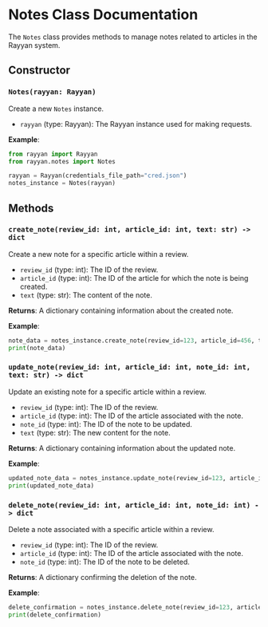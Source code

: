# Notes Class Documentation

The `Notes` class provides methods to manage notes related to articles in the Rayyan system.

## Constructor

### `Notes(rayyan: Rayyan)`

Create a new `Notes` instance.

- `rayyan` (type: Rayyan): The Rayyan instance used for making requests.

**Example**:

```python
from rayyan import Rayyan
from rayyan.notes import Notes

rayyan = Rayyan(credentials_file_path="cred.json")
notes_instance = Notes(rayyan)
```

## Methods

### `create_note(review_id: int, article_id: int, text: str) -> dict`

Create a new note for a specific article within a review.

- `review_id` (type: int): The ID of the review.
- `article_id` (type: int): The ID of the article for which the note is being created.
- `text` (type: str): The content of the note.

**Returns**: A dictionary containing information about the created note.

**Example**:

```python
note_data = notes_instance.create_note(review_id=123, article_id=456, text="This article needs further analysis.")
print(note_data)
```

### `update_note(review_id: int, article_id: int, note_id: int, text: str) -> dict`

Update an existing note for a specific article within a review.

- `review_id` (type: int): The ID of the review.
- `article_id` (type: int): The ID of the article associated with the note.
- `note_id` (type: int): The ID of the note to be updated.
- `text` (type: str): The new content for the note.

**Returns**: A dictionary containing information about the updated note.

**Example**:

```python
updated_note_data = notes_instance.update_note(review_id=123, article_id=456, note_id=789, text="Updated analysis: new findings.")
print(updated_note_data)
```

### `delete_note(review_id: int, article_id: int, note_id: int) -> dict`

Delete a note associated with a specific article within a review.

- `review_id` (type: int): The ID of the review.
- `article_id` (type: int): The ID of the article associated with the note.
- `note_id` (type: int): The ID of the note to be deleted.

**Returns**: A dictionary confirming the deletion of the note.

**Example**:

```python
delete_confirmation = notes_instance.delete_note(review_id=123, article_id=456, note_id=789)
print(delete_confirmation)
```
